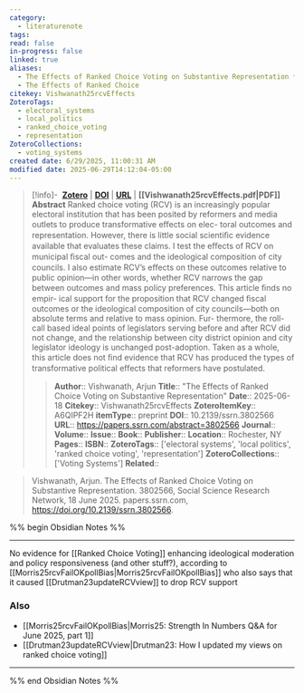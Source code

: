 ```yaml
---
category:
  - literaturenote
tags: 
read: false
in-progress: false
linked: true
aliases:
  - The Effects of Ranked Choice Voting on Substantive Representation *
  - The Effects of Ranked Choice
citekey: Vishwanath25rcvEffects
ZoteroTags:
  - electoral_systems
  - local_politics
  - ranked_choice_voting
  - representation
ZoteroCollections:
  - voting_systems
created date: 6/29/2025, 11:00:31 AM
modified date: 2025-06-29T14:12:04-05:00
---
```


> [!info]- &nbsp;[**Zotero**](zotero://select/library/items/A6QIPF2H)  | [**DOI**](https://doi.org/10.2139/ssrn.3802566) | [**URL**](https://papers.ssrn.com/abstract=3802566) | **[[Vishwanath25rcvEffects.pdf|PDF]]**
> **Abstract**
> Ranked choice voting (RCV) is an increasingly popular electoral
institution that has been posited by reformers and media outlets to
produce transformative eﬀects on elec- toral outcomes and
representation. However, there is little social scientiﬁc evidence
available that evaluates these claims. I test the eﬀects of RCV on
municipal ﬁscal out- comes and the ideological composition of city
councils. I also estimate RCV’s eﬀects on these outcomes relative to
public opinion—in other words, whether RCV narrows the gap between
outcomes and mass policy preferences. This article ﬁnds no empir- ical
support for the proposition that RCV changed ﬁscal outcomes or the
ideological composition of city councils—both on absolute terms and
relative to mass opinion. Fur- thermore, the roll-call based ideal
points of legislators serving before and after RCV did not change, and
the relationship between city district opinion and city legislator
ideology is unchanged post-adoption. Taken as a whole, this article
does not ﬁnd evidence that RCV has produced the types of
transformative political eﬀects that reformers have postulated.
> > **Author**:: Vishwanath, Arjun
> **Title**:: "The Effects of Ranked Choice Voting on Substantive Representation"
> **Date**:: 2025-06-18
> **Citekey**:: Vishwanath25rcvEffects
> **ZoteroItemKey**:: A6QIPF2H
> **itemType**:: preprint
> **DOI**:: 10.2139/ssrn.3802566
> **URL**:: https://papers.ssrn.com/abstract=3802566
> **Journal**:: 
> **Volume**:: 
> **Issue**:: 
> **Book**:: 
> **Publisher**:: 
> **Location**:: Rochester, NY
> **Pages**:: 
> **ISBN**:: 
> **ZoteroTags**:: ['electoral systems', 'local politics', 'ranked choice voting', 'representation']
> **ZoteroCollections**:: ['Voting Systems']
> **Related**::

>  Vishwanath, Arjun. The Effects of Ranked Choice Voting on Substantive Representation. 3802566, Social Science Research Network, 18 June 2025. papers.ssrn.com, https://doi.org/10.2139/ssrn.3802566.

%% begin Obsidian Notes %%
___
No evidence for [[Ranked Choice Voting]] enhancing ideological moderation and policy responsiveness (and other stuff?), according to [[Morris25rcvFailOKpollBias|Morris25rcvFailOKpollBias]] who also says that it caused [[Drutman23updateRCVview]] to drop RCV support
### Also
- [[Morris25rcvFailOKpollBias|Morris25: Strength In Numbers Q&A for June 2025, part 1]] 
- [[Drutman23updateRCVview|Drutman23: How I updated my views on ranked choice voting]] 
___
%% end Obsidian Notes %%
